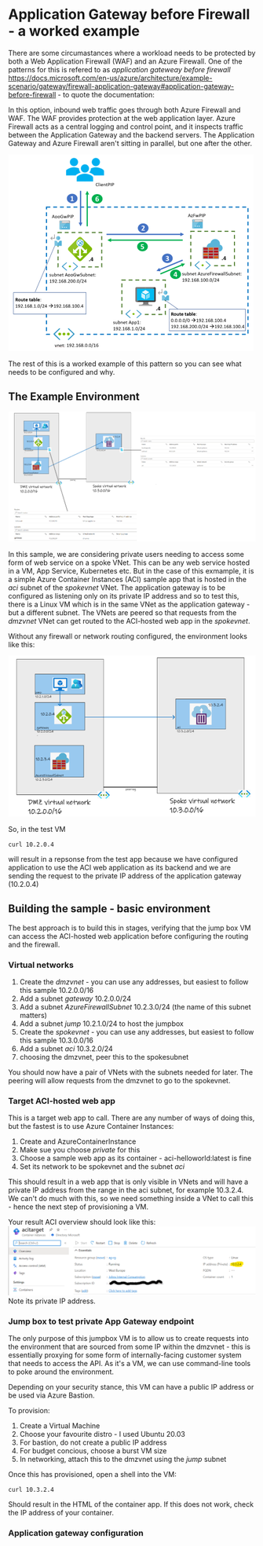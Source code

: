 # Application Gateway before Firewall - a worked example
There are some circumastances where a workload needs to be protected by both a Web Application Firewall (WAF) and an Azure Firewall. One of the patterns for this is refered to as *application gateweay before firewall* https://docs.microsoft.com/en-us/azure/architecture/example-scenario/gateway/firewall-application-gateway#application-gateway-before-firewall - to quote the documentation:

In this option, inbound web traffic goes through both Azure Firewall and WAF. The WAF provides protection at the web application layer. Azure Firewall acts as a central logging and control point, and it inspects traffic between the Application Gateway and the backend servers. The Application Gateway and Azure Firewall aren't sitting in parallel, but one after the other.

![alt text](images/design4_500.png "Logical diagram")

The rest of this is a worked example of this pattern so you can see what needs to be configured and why.

## The Example Environment

![alt text](images/App-gateway-before-firewall-sample2.png "Logical diagram")

In this sample, we are considering private users needing to access some form of web service on a spoke VNet. This can be any web service hosted in a VM, App Service, Kubernetes etc. But in the case of this exmample, it is a simple Azure Container Instances (ACI) sample app that is hosted in the *aci* subnet of the *spokevnet* VNet. The application gateway is to be configured as listening only on its private IP address and so to test this, there is a Linux VM which is in the same VNet as the application gateway - but a different subnet. The VNets are peered so that requests from the *dmzvnet* VNet can get routed to the ACI-hosted web app in the *spokevnet*.

Without any firewall or network routing configured, the environment looks like this:

![alt text](images/App-gateway-before-firewall-no-routing2.png "Logical diagram")

So, in the test VM
```
curl 10.2.0.4
```
will result in a repsonse from the test app because we have configured application to use the ACI web application as its backend and we are sending the request to the private IP address of the application gateway (10.2.0.4)

## Building the sample - basic environment
The best approach is to build this in stages, verifying that the jump box VM can access the ACI-hosted web application before configuring the routing and the firewall.

### Virtual networks
1. Create the *dmzvnet* - you can use any addresses, but easiest to follow this sample 10.2.0.0/16
2. Add a subnet *gateway* 10.2.0.0/24
3. Add a subnet *AzureFirewallSubnet* 10.2.3.0/24 (the name of this subnet matters)
4. Add a subnet *jump* 10.2.1.0/24 to host the jumpbox
5. Create the *spokevnet* - you can use any addresses, but easiest to follow this sample 10.3.0.0/16
6. Add a subnet *aci* 10.3.2.0/24
7. choosing the dmzvnet, peer this to the spokesubnet

You should now have a pair of VNets with the subnets needed for later. The peering will allow requests from the dmzvnet to go to the spokevnet.
 
### Target ACI-hosted web app
This is a target web app to call. There are any number of ways of doing this, but the fastest is to use Azure Container Instances:
1. Create and AzureContainerInstance
2. Make sue you choose *private* for this
3. Choose a sample web app as its container - aci-helloworld:latest is fine
4. Set its network to be spokevnet and the subnet *aci*

This should result in a web app that is only visible in VNets and will have a private IP address from the range in the aci subnet, for example 10.3.2.4. We can't do much with this, so we need something inside a VNet to call this - hence the next step of provisioning a VM.

Your result ACI overview should look like this:
![alt text](images/aci-settings.png "ACI overview")
Note its private IP address.


### Jump box to test private App Gateway endpoint
The only purpose of this jumpbox VM is to allow us to create requests into the environment that are sourced from some IP within the dmzvnet - this is essentially proxying for some form of internally-facing customer system that needs to access the API. As it's a VM, we can use command-line tools to poke around the environment.

Depending on your security stance, this VM can have a public IP address or be used via Azure Bastion.

To provision:
1. Create a Virtual Machine
2. Choose your favourite distro - I used Ubuntu 20.03
3. For bastion, do not create a public IP address
4. For budget concious, choose a burst VM size
5. In networking, attach this to the dmzvnet using the *jump* subnet

Once this has provisioned, open a shell into the VM:

```
curl 10.3.2.4
```
Should result in the HTML of the container app. If this does not work, check the IP address of your container.


### Application gateway configuration
